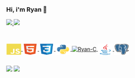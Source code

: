 ### Hi, i'm Ryan 👋

 <div>
  <a href="https://github.com/ryanguilherme">
  <img height="145em" src="https://github-readme-stats.vercel.app/api?username=ryanguilherme&show_icons=true&theme=tokyonight&include_all_commits=true&count_private=true"/>
  <img height="145em" src="https://github-readme-stats.vercel.app/api/top-langs/?username=ryanguilherme&layout=compact&langs_count=7&theme=tokyonight"/>
</div>

##

<div style="display: inline_block"><br>
  <img align="center" alt="Ryan-Js" height="30" width="40" src="https://raw.githubusercontent.com/devicons/devicon/master/icons/javascript/javascript-plain.svg">
  <img align="center" alt="Ryan-HTML" height="30" width="40" src="https://raw.githubusercontent.com/devicons/devicon/master/icons/html5/html5-original.svg">
  <img align="center" alt="Ryan-CSS" height="30" width="40" src="https://raw.githubusercontent.com/devicons/devicon/master/icons/css3/css3-original.svg">
  <img align="center" alt="Ryan-Python" height="30" width="40" src="https://raw.githubusercontent.com/devicons/devicon/master/icons/python/python-original.svg">
  <img align="center" alt="Ryan-C" height="30" width="40" src="https://cdn.jsdelivr.net/gh/devicons/devicon/icons/c/c-original.svg">
  <img align="center" alt="Ryan-Java" height="30" width="40" src="https://github.com/devicons/devicon/blob/master/icons/java/java-original.svg">
  <img align="center" alt="Ryan-PostgreSQL" height="30" width="40" src="https://github.com/devicons/devicon/blob/master/icons/postgresql/postgresql-original.svg">
 
</div>

##


<div> 
  <a href = "mailto:ryanguilhermetbt@gmail.com"><img src="https://img.shields.io/badge/-Gmail-%23333?style=for-the-badge&logo=gmail&logoColor=white" target="_blank"></a>
  <a href="https://www.linkedin.com" target="_blank"><img src="https://img.shields.io/badge/-LinkedIn-%230077B5?style=for-the-badge&logo=linkedin&logoColor=white" target="_blank"></a>


